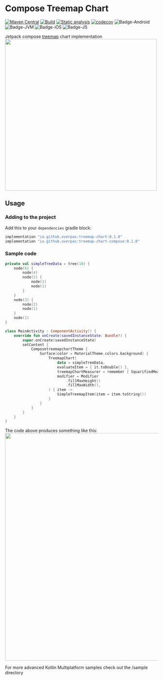 # Compose Treemap Chart
[![Maven Central](https://maven-badges.herokuapp.com/maven-central/io.github.overpas/treemap-chart-compose/badge.svg)](https://maven-badges.herokuapp.com/maven-central/io.github.overpas/treemap-chart-compose)
[![Build](https://github.com/overpas/compose-treemap-chart/actions/workflows/build.yml/badge.svg)](https://github.com/overpas/compose-treemap-chart/actions/workflows/build.yml)
[![Static analysis](https://github.com/overpas/compose-treemap-chart/actions/workflows/static-analysis.yml/badge.svg)](https://github.com/overpas/compose-treemap-chart/actions/workflows/static-analysis.yml)
[![codecov](https://codecov.io/gh/overpas/compose-treemap-chart/branch/master/graph/badge.svg?token=CHYdQiizEr)](https://codecov.io/gh/overpas/compose-treemap-chart)
![Badge-Android](https://img.shields.io/badge/platform-android-blue)
![Badge-JVM](https://img.shields.io/badge/platform-jvm-blue)
![Badge-iOS](https://img.shields.io/badge/platform-ios-blue)
![Badge-JS](https://img.shields.io/badge/platform-js-blue)

Jetpack compose [treemap](https://en.wikipedia.org/wiki/Treemapping) chart implementation
<img src="https://raw.githubusercontent.com/overpas/compose-treemap-chart/master/img/sample_complex_chart.png" width="500">

## Usage
### Adding to the project
Add this to your `dependencies` gradle block:
```gradle
implementation "io.github.overpas:treemap-chart:0.1.0"
implementation "io.github.overpas:treemap-chart-compose:0.1.0"
```
### Sample code
```kotlin
private val simpleTreeData = tree(10) {
    node(6) {
        node(4)
        node(2) {
            node(1)
            node(1)
        }
    }
    node(3) {
        node(2)
        node(1)
    }
    node(1)
}

class MainActivity : ComponentActivity() {
    override fun onCreate(savedInstanceState: Bundle?) {
        super.onCreate(savedInstanceState)
        setContent {
            ComposetreemapchartTheme {
                Surface(color = MaterialTheme.colors.background) {
                    TreemapChart(
                        data = simpleTreeData,
                        evaluateItem = { it.toDouble() },
                        treemapChartMeasurer = remember { SquarifiedMeasurer() },
                        modifier = Modifier
                            .fillMaxHeight()
                            .fillMaxWidth(),
                    ) { item ->
                        SimpleTreemapItem(item = item.toString())
                    }
                }
            }
        }
    }
}
```
The code above produces something like this:
<img src="https://raw.githubusercontent.com/overpas/compose-treemap-chart/master/img/sample_treemap.png" width="750">

For more advanced Kotlin Multiplatform samples check out the /sample directory
